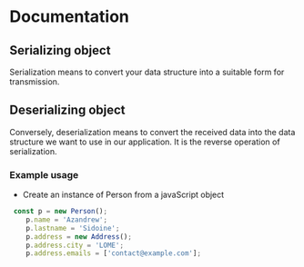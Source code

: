 # Documentation

## Serializing object 

Serialization means to convert your data structure into a suitable form for transmission.

## Deserializing object 

Conversely, deserialization means to convert the received data into the data structure we want to use in our application.
It is the reverse operation of serialization. 

### Example usage

- Create an instance of Person from a javaScript object

```ts
 const p = new Person();
    p.name = 'Azandrew';
    p.lastname = 'Sidoine';
    p.address = new Address();
    p.address.city = 'LOME';
    p.address.emails = ['contact@example.com'];
```
